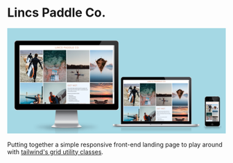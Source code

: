 # Lincs Paddle Co.

<img src="assets/readme/img/lincspaddleco.png" alt="mockups of frontend on different devices">

Putting together a simple responsive front-end landing page to play around with [tailwind's grid utility classes](https://tailwindcss.com/docs/grid-template-columns).